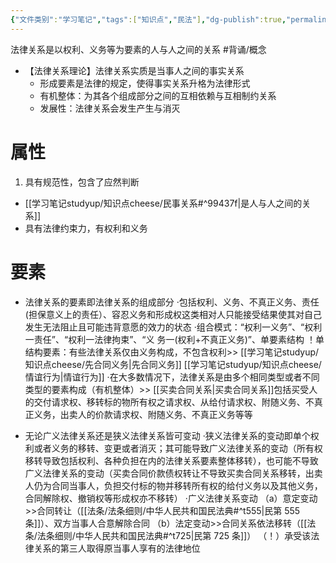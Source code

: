 ```yaml
---
{"文件类别":"学习笔记","tags":["知识点","民法"],"dg-publish":true,"permalink":"/学习笔记studyup/知识点cheese/法律关系/","dgPassFrontmatter":true,"created":"2024-07-06T10:28:13.804+08:00","updated":"2024-10-23T15:06:33.409+08:00"}
---
```


法律关系是以权利、义务等为要素的人与人之间的关系 #背诵/概念 
- 【法律关系理论】法律关系实质是当事人之间的事实关系
	- 形成要素是法律的规定，使得事实关系升格为法律形式
	- 有机整体：为其各个组成部分之间的互相依赖与互相制约关系
	- 发展性：法律关系会发生产生与消灭

# 属性
1. 具有规范性，包含了应然判断
- [[学习笔记studyup/知识点cheese/民事关系#^99437f\|是人与人之间的关系]]
- 具有法律约束力，有权利和义务
# 要素
- 法律关系的要素即法律关系的组成部分
·包括权利、义务、不真正义务、责任(担保意义上的责任）、容忍义务和形成权这类相对人只能接受结果使其对自己发生无法阻止且可能违背意愿的效力的状态
·组合模式：“权利⼀义务”、“权利⼀责任”、“权利⼀法律拘束”、“义 务⼀(权利+不真正义务)”、单要素结构
！单结构要素：有些法律关系仅由义务构成，不包含权利>> [[学习笔记studyup/知识点cheese/先合同义务\|先合同义务]] [[学习笔记studyup/知识点cheese/情谊行为\|情谊行为]]
·在大多数情况下，法律关系是由多个相同类型或者不同类型的要素构成（有机整体）>> [[买卖合同关系\|买卖合同关系]]包括买受人的交付请求权、移转标的物所有权之请求权、从给付请求权、附随义务、不真正义务，出卖人的价款请求权、附随义务、不真正义务等等

- 无论广义法律关系还是狭义法律关系皆可变动
·狭义法律关系的变动即单个权利或者义务的移转、变更或者消灭；其可能导致广义法律关系的变动（所有权移转导致包括权利、各种负担在内的法律关系要素整体移转），也可能不导致广义法律关系的变动（买卖合同价款债权转让不导致买卖合同关系移转，出卖人仍为合同当事人，负担交付标的物并移转所有权的给付义务以及其他义务，合同解除权、撤销权等形成权亦不移转）
·广义法律关系变动
（a）意定变动>>合同转让（[[法条/法条细则/中华人民共和国民法典#^t555\|民第 555 条]]）、双方当事人合意解除合同
（b）法定变动>>合同关系依法移转（[[法条/法条细则/中华人民共和国民法典#^t725\|民第 725 条]]）
（！）承受该法律关系的第三人取得原当事人享有的法律地位